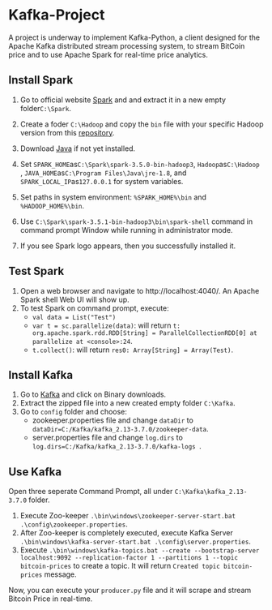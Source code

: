 # Kafka-Project
A project is underway to implement Kafka-Python, a client designed for the Apache Kafka distributed stream processing system, to stream BitCoin price and to use Apache Spark for real-time price analytics.

## Install Spark
1. Go to official website [Spark](https://spark.apache.org/downloads.html) and and extract it in a new empty folder`C:\Spark`.

2. Create a foder `C:\Hadoop` and copy the `bin` file with your specific Hadoop version from this [repository](https://github.com/cdarlint/winutils/tree/master).

3. Download [Java](https://www.java.com/en/download/) if not yet installed.

4. Set `SPARK_HOME`as`C:\Spark\spark-3.5.0-bin-hadoop3`, `Hadoop`as`C:\Hadoop` , `JAVA_HOME`as`C:\Program Files\Java\jre-1.8`, and `SPARK_LOCAL_IP`as`127.0.0.1` for system variables. 

5. Set paths in system environment: `%SPARK_HOME%\bin` and `%HADOOP_HOME%\bin`.

6. Use `C:\Spark\spark-3.5.1-bin-hadoop3\bin\spark-shell` command in command prompt Window while running in administrator mode.

7. If you see Spark logo appears, then you successfully installed it.

## Test Spark
1. Open a web browser and navigate to http://localhost:4040/. An Apache Spark shell Web UI will show up.
2. To test Spark on command prompt, execute:
   * `val data = List("Test")`
   * `var t = sc.parallelize(data)`: will return `t: org.apache.spark.rdd.RDD[String] = ParallelCollectionRDD[0] at parallelize at <console>:24`.
   * `t.collect()`: will return `res0: Array[String] = Array(Test)`.

## Install Kafka
1. Go to [Kafka](https://kafka.apache.org/downloads) and click on Binary downloads.
2. Extract the zipped file into a new created empty folder `C:\Kafka`.
3. Go to `config` folder and choose:
   * zookeeper.properties file and change `dataDir` to `dataDir=C:/Kafka/kafka_2.13-3.7.0/zookeeper-data`.
   * server.properties file and change `log.dirs` to `log.dirs=C:/Kafka/kafka_2.13-3.7.0/kafka-logs `.

## Use Kafka
Open three seperate Command Prompt, all under `C:\Kafka\kafka_2.13-3.7.0` folder.
1. Execute Zoo-keeper `.\bin\windows\zookeeper-server-start.bat .\config\zookeeper.properties`.
2. After Zoo-keeper is completely executed, execute Kafka Server `.\bin\windows\kafka-server-start.bat .\config\server.properties`.
3. Execute `.\bin\windows\kafka-topics.bat --create --bootstrap-server localhost:9092 --replication-factor 1 --partitions 1 --topic bitcoin-prices` to create a topic. It will return `Created topic bitcoin-prices` message.

Now, you can execute your `producer.py` file and it will scrape and stream Bitcoin Price in real-time.